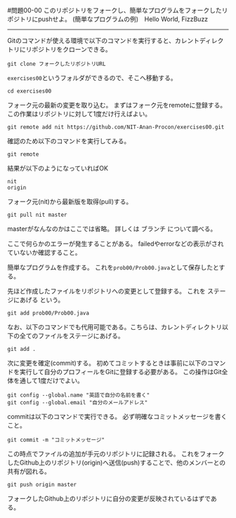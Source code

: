 #問題00-00
このリポジトリをフォークし、簡単なプログラムをフォークしたリポジトリにpushせよ。
(簡単なプログラムの例)　Hello World, FizzBuzz


---


Gitのコマンドが使える環境で以下のコマンドを実行すると、カレントディレクトリにリポジトリをクローンできる。
```
git clone フォークしたリポジトリURL
```
`exercises00`というフォルダができるので、そこへ移動する。
```
cd exercises00
```


フォーク元の最新の変更を取り込む。
まずはフォーク元をremoteに登録する。この作業はリポジトリに対して1度だけ行えばよい。
```
git remote add nit https://github.com/NIT-Anan-Procon/exercises00.git
```
確認のため以下のコマンドを実行してみる。
```
git remote
```
結果が以下のようになっていればOK
```
nit
origin
```


フォーク元(nit)から最新版を取得(pull)する。
```
git pull nit master
```
masterがなんなのかはここでは省略。
詳しくは ブランチ について調べる。

ここで何らかのエラーが発生することがある。
failedやerrorなどの表示がされていないか確認すること。


簡単なプログラムを作成する。
これを`prob00/Prob00.java`として保存したとする。


先ほど作成したファイルをリポジトリへの変更として登録する。
これを ステージにあげる という。
```
git add prob00/Prob00.java
```
なお、以下のコマンドでも代用可能である。こちらは、カレントディレクトリ以下の全てのファイルをステージにあげる。
```
git add .
```

次に変更を確定(commit)する。
初めてコミットするときは事前に以下のコマンドを実行して自分のプロフィールをGitに登録する必要がある。
この操作はGit全体を通して1度だけでよい。
```
git config --global.name "英語で自分の名前を書く"
git config --global.email "自分のメールアドレス"
```
commitは以下のコマンドで実行できる。
必ず明確なコミットメッセージを書くこと。
```
git commit -m "コミットメッセージ"
```

この時点でファイルの追加が手元のリポジトリに記録される。
これをフォークしたGithub上のリポジトリ(origin)へ送信(push)することで、他のメンバーとの共有が図れる。
```
git push origin master
```


フォークしたGithub上のリポジトリに自分の変更が反映されているはずである。

